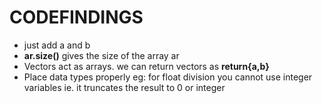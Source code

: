 # CODEFINDINGS
- just add a and b
- **ar.size()** gives the size of the array ar
- Vectors act as arrays. we can return vectors as **return{a,b}**
- Place data types properly eg: for float division you cannot use integer variables ie. it truncates the result to 0 or integer